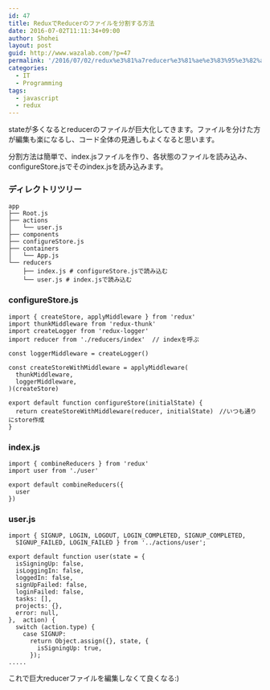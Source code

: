 ```yaml
---
id: 47
title: ReduxでReducerのファイルを分割する方法
date: 2016-07-02T11:11:34+09:00
author: Shohei
layout: post
guid: http://www.wazalab.com/?p=47
permalink: '/2016/07/02/redux%e3%81%a7reducer%e3%81%ae%e3%83%95%e3%82%a1%e3%82%a4%e3%83%ab%e3%82%92%e5%88%86%e5%89%b2%e3%81%99%e3%82%8b%e6%96%b9%e6%b3%95/'
categories:
  - IT
  - Programming
tags:
  - javascript
  - redux
---
```

stateが多くなるとreducerのファイルが巨大化してきます。ファイルを分けた方が編集も楽になるし、コード全体の見通しもよくなると思います。

分割方法は簡単で、index.jsファイルを作り、各状態のファイルを読み込み、configureStore.jsでそのindex.jsを読み込みます。

### ディレクトリツリー
```
app
├── Root.js
├── actions
│   └── user.js
├── components
├── configureStore.js  
├── containers
│   └── App.js
└── reducers
    ├── index.js # configureStore.jsで読み込む
    └── user.js # index.jsで読み込む
```

### configureStore.js
```
import { createStore, applyMiddleware } from 'redux'
import thunkMiddleware from 'redux-thunk'
import createLogger from 'redux-logger'
import reducer from './reducers/index'  // indexを呼ぶ

const loggerMiddleware = createLogger()

const createStoreWithMiddleware = applyMiddleware(
  thunkMiddleware,
  loggerMiddleware,
)(createStore)

export default function configureStore(initialState) {
  return createStoreWithMiddleware(reducer, initialState)　//いつも通りにstore作成
}
```

### index.js
```
import { combineReducers } from 'redux'
import user from './user'

export default combineReducers({
  user
})
```

### user.js
```
import { SIGNUP, LOGIN, LOGOUT, LOGIN_COMPLETED, SIGNUP_COMPLETED,
  SIGNUP_FAILED, LOGIN_FAILED } from '../actions/user';

export default function user(state = {
  isSigningUp: false,
  isLoggingIn: false,
  loggedIn: false,
  signUpFailed: false,
  loginFailed: false,
  tasks: [],
  projects: {},
  error: null,
},  action) {
  switch (action.type) {
    case SIGNUP:
      return Object.assign({}, state, {
        isSigningUp: true,
      });
.....    
```
 
 これで巨大reducerファイルを編集しなくて良くなる:)
